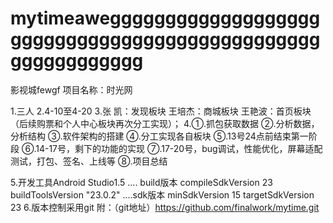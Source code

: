 # mytimeaweggggggggggggggggggggggggggggggggggggggggggggggggggggggggggg
影视城fewgf
项目名称：时光网

1.三人
2.4-10至4-20
3.张  凯：发现板块
  王培杰：商城板块
  王艳波：首页板块
（后续购票和个人中心板块再次分工实现）；
4.①.抓包获取数据
  ②.分析数据，分析结构
  ③.软件架构的搭建
  ④.分工实现各自板块
  ⑤.13号24点前结束第一阶段
  ⑥.14-17号，剩下的功能的实现
  ⑦.17-20号，bug调试，性能优化，屏幕适配测试，打包、签名、上线等
  ⑧.项目总结

5.开发工具Android Studio1.5
   .... build版本
            compileSdkVersion 23
            buildToolsVersion "23.0.2"
   ....sdk版本
            minSdkVersion 15
            targetSdkVersion 23
6.版本控制采用git
  附：（git地址）https://github.com/finalwork/mytime.git
